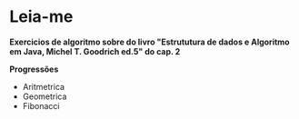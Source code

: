 # Leia-me

**Exercicios de algoritmo sobre do livro "Estrututura de dados e Algoritmo em Java, Michel T. Goodrich ed.5" do cap. 2**

**Progressões**
* Aritmetrica
* Geometrica
* Fibonacci
